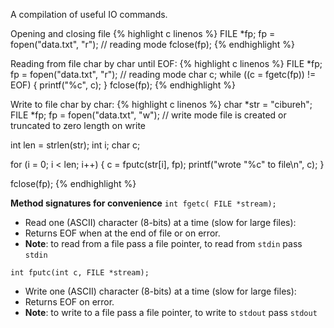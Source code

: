 A compilation of useful IO commands.

Opening and closing file
{% highlight c linenos %}
  FILE *fp;
  fp = fopen("data.txt", "r"); // reading mode
  fclose(fp);
{% endhighlight %}

Reading from file char by char until EOF:
{% highlight c linenos %}
  FILE *fp;
  fp = fopen("data.txt", "r"); // reading mode
  char c;
  while ((c = fgetc(fp)) != EOF) {
    printf("%c", c);
  }
  fclose(fp);
{% endhighlight %}

Write to file char by char:
{% highlight c linenos %}
  char *str = "cibureh";
  FILE *fp;
  fp = fopen("data.txt", "w"); // write mode file is created or truncated to zero length on write

  int len = strlen(str);
  int i;
  char c;

  for (i = 0; i < len; i++) {
    c = fputc(str[i], fp);
    printf("wrote \"%c\" to file\n", c);
  }

  fclose(fp);
{% endhighlight %}

**Method signatures for convenience**
`int fgetc( FILE *stream);`
- Read one (ASCII) character (8-bits) at a time (slow for large files):
- Returns EOF when at the end of file or on error.
- **Note**: to read from a file pass a file pointer, to read from `stdin` pass `stdin`

`int fputc(int c, FILE *stream);`
- Write one (ASCII) character (8-bits) at a time (slow for large files):
- Returns EOF on error.
- **Note**: to write to a file pass a file pointer, to write to `stdout` pass `stdout`

